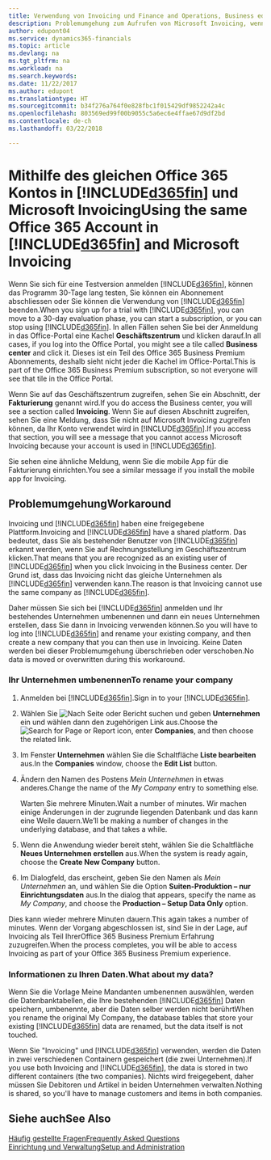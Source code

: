 ```yaml
---
title: Verwendung von Invoicing und Finance and Operations, Business edition | Microsoft Docs
description: Problemumgehung zum Aufrufen von Microsoft Invoicing, wenn Sie sich bei Dynamics 365 for Finance and Operations, Business editione angemeldet haben.
author: edupont04
ms.service: dynamics365-financials
ms.topic: article
ms.devlang: na
ms.tgt_pltfrm: na
ms.workload: na
ms.search.keywords: 
ms.date: 11/22/2017
ms.author: edupont
ms.translationtype: HT
ms.sourcegitcommit: b34f276a764f0e828fbc1f015429df9852242a4c
ms.openlocfilehash: 803569ed99f00b9055c5a6ec6e4ffae67d9df2bd
ms.contentlocale: de-ch
ms.lasthandoff: 03/22/2018

---
```

# <a name="using-the-same-office-365-account-in-included365finincludesd365finlongmdmd-and-microsoft-invoicing"></a><span data-ttu-id="c85ef-103">Mithilfe des gleichen Office 365 Kontos in [!INCLUDE[d365fin](includes/d365fin_long_md.md)] und Microsoft Invoicing</span><span class="sxs-lookup"><span data-stu-id="c85ef-103">Using the same Office 365 Account in [!INCLUDE[d365fin](includes/d365fin_long_md.md)] and Microsoft Invoicing</span></span>
<span data-ttu-id="c85ef-104">Wenn Sie sich für eine Testversion anmelden [!INCLUDE[d365fin](includes/d365fin_md.md)], können das Programm 30-Tage lang testen, Sie können ein Abonnement abschliessen oder Sie können die Verwendung von [!INCLUDE[d365fin](includes/d365fin_md.md)] beenden.</span><span class="sxs-lookup"><span data-stu-id="c85ef-104">When you sign up for a trial with [!INCLUDE[d365fin](includes/d365fin_md.md)], you can move to a 30-day evaluation phase, you can start a subscription, or you can stop using [!INCLUDE[d365fin](includes/d365fin_md.md)].</span></span> <span data-ttu-id="c85ef-105">In allen Fällen sehen Sie bei der Anmeldung in das Office-Portal eine Kachel **Geschäftszentrum** und klicken darauf.</span><span class="sxs-lookup"><span data-stu-id="c85ef-105">In all cases, if you log into the Office Portal, you might see a tile called **Business center** and click it.</span></span> <span data-ttu-id="c85ef-106">Dieses ist ein Teil des Office 365 Business Premium Abonnements, deshalb sieht nicht jeder die Kachel im Office-Portal.</span><span class="sxs-lookup"><span data-stu-id="c85ef-106">This is part of the Office 365 Business Premium subscription, so not everyone will see that tile in the Office Portal.</span></span>  

<span data-ttu-id="c85ef-107">Wenn Sie auf das Geschäftszentrum zugreifen, sehen Sie ein Abschnitt, der **Fakturierung** genannt wird.</span><span class="sxs-lookup"><span data-stu-id="c85ef-107">If you do access the Business center, you will see a section called **Invoicing**.</span></span> <span data-ttu-id="c85ef-108">Wenn Sie auf diesen Abschnitt zugreifen, sehen Sie eine Meldung, dass Sie nicht auf Microsoft Invoicing zugreifen können, da Ihr Konto verwendet wird in [!INCLUDE[d365fin](includes/d365fin_md.md)].</span><span class="sxs-lookup"><span data-stu-id="c85ef-108">If you access that section, you will see a message that you cannot access Microsoft Invoicing because your account is used in [!INCLUDE[d365fin](includes/d365fin_md.md)].</span></span>  

<span data-ttu-id="c85ef-109">Sie sehen eine ähnliche Meldung, wenn Sie die mobile App für die Fakturierung einrichten.</span><span class="sxs-lookup"><span data-stu-id="c85ef-109">You see a similar message if you install the mobile app for Invoicing.</span></span>  

## <a name="workaround"></a><span data-ttu-id="c85ef-110">Problemumgehung</span><span class="sxs-lookup"><span data-stu-id="c85ef-110">Workaround</span></span>
<span data-ttu-id="c85ef-111">Invoicing und [!INCLUDE[d365fin](includes/d365fin_md.md)] haben eine freigegebene Plattform.</span><span class="sxs-lookup"><span data-stu-id="c85ef-111">Invoicing and [!INCLUDE[d365fin](includes/d365fin_md.md)] have a shared platform.</span></span> <span data-ttu-id="c85ef-112">Das bedeutet, dass Sie als bestehender Benutzer von [!INCLUDE[d365fin](includes/d365fin_md.md)] erkannt werden, wenn Sie auf Rechnungsstellung im Geschäftszentrum klicken.</span><span class="sxs-lookup"><span data-stu-id="c85ef-112">That means that you are recognized as an existing user of [!INCLUDE[d365fin](includes/d365fin_md.md)] when you click Invoicing in the Business center.</span></span> <span data-ttu-id="c85ef-113">Der Grund ist, dass das Invoicing nicht das gleiche Unternehmen als [!INCLUDE[d365fin](includes/d365fin_md.md)] verwenden kann.</span><span class="sxs-lookup"><span data-stu-id="c85ef-113">The reason is that Invoicing cannot use the same company as [!INCLUDE[d365fin](includes/d365fin_md.md)].</span></span>  

<span data-ttu-id="c85ef-114">Daher müssen Sie sich bei [!INCLUDE[d365fin](includes/d365fin_md.md)] anmelden und Ihr bestehendes Unternehmen umbenennen und dann ein neues Unternehmen erstellen, dass Sie dann in Invoicing verwenden können.</span><span class="sxs-lookup"><span data-stu-id="c85ef-114">So you will have to log into [!INCLUDE[d365fin](includes/d365fin_md.md)] and rename your existing company, and then create a new company that you can then use in Invoicing.</span></span> <span data-ttu-id="c85ef-115">Keine Daten werden bei dieser Problemumgehung überschrieben oder verschoben.</span><span class="sxs-lookup"><span data-stu-id="c85ef-115">No data is moved or overwritten during this workaround.</span></span>

### <a name="to-rename-your-company"></a><span data-ttu-id="c85ef-116">Ihr Unternehmen umbenennen</span><span class="sxs-lookup"><span data-stu-id="c85ef-116">To rename your company</span></span>
1.  <span data-ttu-id="c85ef-117">Anmelden bei [!INCLUDE[d365fin](includes/d365fin_md.md)].</span><span class="sxs-lookup"><span data-stu-id="c85ef-117">Sign in to your [!INCLUDE[d365fin](includes/d365fin_md.md)].</span></span>  
2.  <span data-ttu-id="c85ef-118">Wählen Sie ![Nach Seite oder Bericht suchen](media/ui-search/search_small.png "Nach Seiten- oder Berichtsymbol suchen") und geben **Unternehmen** ein und wählen dann den zugehörigen Link aus.</span><span class="sxs-lookup"><span data-stu-id="c85ef-118">Choose the ![Search for Page or Report](media/ui-search/search_small.png "Search for Page or Report icon") icon, enter **Companies**, and then choose the related link.</span></span>  
3.  <span data-ttu-id="c85ef-119">Im Fenster **Unternehmen** wählen Sie die Schaltfläche **Liste bearbeiten** aus.</span><span class="sxs-lookup"><span data-stu-id="c85ef-119">In the **Companies** window, choose the **Edit List** button.</span></span>  
4.  <span data-ttu-id="c85ef-120">Ändern den Namen des Postens *Mein Unternehmen* in etwas anderes.</span><span class="sxs-lookup"><span data-stu-id="c85ef-120">Change the name of the *My Company* entry to something else.</span></span>  

    <span data-ttu-id="c85ef-121">Warten Sie mehrere Minuten.</span><span class="sxs-lookup"><span data-stu-id="c85ef-121">Wait a number of minutes.</span></span> <span data-ttu-id="c85ef-122">Wir machen einige Änderungen in der zugrunde liegenden Datenbank und das kann eine Weile dauern.</span><span class="sxs-lookup"><span data-stu-id="c85ef-122">We’ll be making a number of changes in the underlying database, and that takes a while.</span></span>
5.  <span data-ttu-id="c85ef-123">Wenn die Anwendung wieder bereit steht, wählen Sie die Schaltfläche **Neues Unternehmen erstellen** aus.</span><span class="sxs-lookup"><span data-stu-id="c85ef-123">When the system is ready again, choose the **Create New Company** button.</span></span>  
6.  <span data-ttu-id="c85ef-124">Im Dialogfeld, das erscheint, geben Sie den Namen als *Mein Unternehmen* an, und wählen Sie die Option **Suiten-Produktion – nur Einrichtungsdaten** aus.</span><span class="sxs-lookup"><span data-stu-id="c85ef-124">In the dialog that appears, specify the name as *My Company*, and choose the **Production – Setup Data Only** option.</span></span>  

<span data-ttu-id="c85ef-125">Dies kann wieder mehrere Minuten dauern.</span><span class="sxs-lookup"><span data-stu-id="c85ef-125">This again takes a number of minutes.</span></span> <span data-ttu-id="c85ef-126">Wenn der Vorgang abgeschlossen ist, sind Sie in der Lage, auf Invoicing als Teil IhrerOffice 365 Business Premium Erfahrung zuzugreifen.</span><span class="sxs-lookup"><span data-stu-id="c85ef-126">When the process completes, you will be able to access Invoicing as part of your Office 365 Business Premium experience.</span></span>  

### <a name="what-about-my-data"></a><span data-ttu-id="c85ef-127">Informationen zu Ihren Daten.</span><span class="sxs-lookup"><span data-stu-id="c85ef-127">What about my data?</span></span>
<span data-ttu-id="c85ef-128">Wenn Sie die Vorlage Meine Mandanten umbenennen auswählen, werden die Datenbanktabellen, die Ihre bestehenden [!INCLUDE[d365fin](includes/d365fin_md.md)] Daten speichern, umbenennte, aber die Daten selber werden nicht berührt</span><span class="sxs-lookup"><span data-stu-id="c85ef-128">When you rename the original My Company, the database tables that store your existing [!INCLUDE[d365fin](includes/d365fin_md.md)] data are renamed, but the data itself is not touched.</span></span>  

<span data-ttu-id="c85ef-129">Wenn Sie "Invoicing" und [!INCLUDE[d365fin](includes/d365fin_md.md)] verwenden, werden die Daten in zwei verschiedenen Containern gespeichert (die zwei Unternehmen).</span><span class="sxs-lookup"><span data-stu-id="c85ef-129">If you use both Invoicing and [!INCLUDE[d365fin](includes/d365fin_md.md)], the data is stored in two different containers (the two companies).</span></span> <span data-ttu-id="c85ef-130">Nichts wird freigegebent, daher müssen Sie Debitoren und Artikel in beiden Unternehmen verwalten.</span><span class="sxs-lookup"><span data-stu-id="c85ef-130">Nothing is shared, so you'll have to manage customers and items in both companies.</span></span>  

## <a name="see-also"></a><span data-ttu-id="c85ef-131">Siehe auch</span><span class="sxs-lookup"><span data-stu-id="c85ef-131">See Also</span></span>
[<span data-ttu-id="c85ef-132">Häufig gestellte Fragen</span><span class="sxs-lookup"><span data-stu-id="c85ef-132">Frequently Asked Questions</span></span>](across-faq.md)  
[<span data-ttu-id="c85ef-133">Einrichtung und Verwaltung</span><span class="sxs-lookup"><span data-stu-id="c85ef-133">Setup and Administration</span></span>](admin-setup-and-administration.md)  

